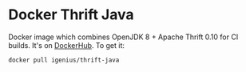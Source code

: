 # Docker Thrift Java
Docker image which combines OpenJDK 8 + Apache Thrift 0.10 for CI builds. It's on [DockerHub](https://hub.docker.com/r/igenius/thrift-java/). To get it:

```shell
docker pull igenius/thrift-java
```
